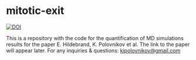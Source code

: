 # mitotic-exit

[![DOI](https://zenodo.org/badge/709308164.svg)](https://zenodo.org/doi/10.5281/zenodo.10578363)

This is a repository with the code for the quantification of MD simulations results for the paper E. Hildebrand, K. Polovnikov et al. The link to the paper will appear later.
For any inquiries & questions: kipolovnikov@gmail.com
